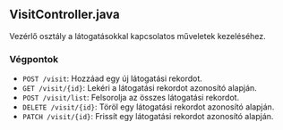## VisitController.java

Vezérlő osztály a látogatásokkal kapcsolatos műveletek kezeléséhez.

### Végpontok
- `POST /visit`: Hozzáad egy új látogatási rekordot.
- `GET /visit/{id}`: Lekéri a látogatási rekordot azonosító alapján.
- `POST /visit/list`: Felsorolja az összes látogatási rekordot.
- `DELETE /visit/{id}`: Töröl egy látogatási rekordot azonosító alapján.
- `PATCH /visit/{id}`: Frissít egy látogatási rekordot azonosító alapján.
